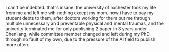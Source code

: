 I can't be indebted. that's insane. the university of rochester took my life from me and left me wih nothing except my mom. now i have to pay my student debts to them, after doctors working for them put me through multiple unnecessary and preventable physical and mental traumas, and the univerity terminated me for only publishing 2 paper in 3 years under Chenliang, while committee member changed and left during my PhD through no fault of my own, due to the pressure of the AI field to publish more often.

